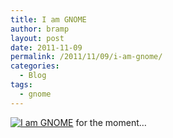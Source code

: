 ```yaml
---
title: I am GNOME
author: bramp
layout: post
date: 2011-11-09
permalink: /2011/11/09/i-am-gnome/
categories:
  - Blog
tags:
  - gnome
---
```

[<img border="0" alt="I am GNOME" src="http://www.gnome.org/wp-content/uploads/2011/04/iamgnome.png" />][1] for the moment&#8230;

 [1]: https://live.gnome.org/ThreePointZero/Promote "Help promote GNOME 3!"